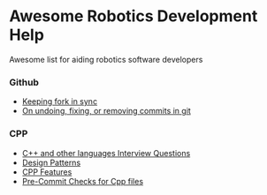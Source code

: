 Awesome Robotics Development Help
================
Awesome list for aiding robotics software developers

### Github ###
* [Keeping fork in sync](https://gist.github.com/CristinaSolana/1885435)
* [On undoing, fixing, or removing commits in git](http://sethrobertson.github.io/GitFixUm/fixup.html#change_deep)
### CPP ###
* [C++ and other languages Interview Questions](https://github.com/MaximAbramchuck/awesome-interview-questions#c++)
* [Design Patterns](https://github.com/JakubVojvoda/design-patterns-cpp)
* [CPP Features](https://github.com/AnthonyCalandra/modern-cpp-features)
* [Pre-Commit Checks for Cpp files](https://github.com/danmar/cppcheck/blob/master/tools/git-pre-commit-cppcheck)
